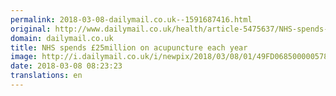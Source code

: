 ```yaml
---
permalink: 2018-03-08-dailymail.co.uk--1591687416.html
original: http://www.dailymail.co.uk/health/article-5475637/NHS-spends-25million-acupuncture-year.html?ITO=1490&ns_mchannel=rss&ns_campaign=1490
domain: dailymail.co.uk
title: NHS spends £25million on acupuncture each year
image: http://i.dailymail.co.uk/i/newpix/2018/03/08/01/49FD068500000578-0-image-a-28_1520471949193.jpg
date: 2018-03-08 08:23:23
translations: en
---
```


